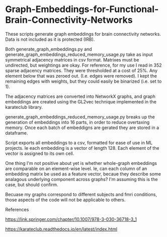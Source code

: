 # Graph-Embeddings-for-Functional-Brain-Connectivity-Networks
These scripts generate graph embeddings for brain connectivity networks.
Data is not included as it is protected (IRB).

Both generate_graph_embeddings.py and  generate_graph_embeddings_reduced_memory_usage.py take as input symmetrical adjacency matrices in csv format. Matrixes must be undirected, but weightings are okay. For reference, for my use I read in 352 sparse adjacency matrices. They were thresholded at a cost of 25%. Any element below that was zeroed out. (I.e. edges were removed). I kept the remaining edges with weights, but they could easily be binarized (i.e. set to 1).

The adjacency matrices are converted into NetworkX graphs, and graph embeddings are created using the GL2vec technique implemented in the karateclub library.

generate_graph_embeddings_reduced_memory_usage.py breaks up the generation of embeddings into 16 parts, in order to reduce overtaxing memory. Once each batch of embeddigns are gerated they are stored in a dataframe.

Script exports all embeddings to a csv, formatted for ease of use in ML projects. Ie each embedding is a vector of length 128. Each element of the vector is assigned to its own cell.

One thing I'm not positive about yet is whether whole-graph embeddings are comparable on an element-wise level. Ie, can each column of an embedding matrix be used as a feature vector, becaue they describe some analagous underlying component across graphs? I'm assuming this is the case, but should confirm.

Becuase my graphs correspond to different subjects and fmri conditions, those aspects of the code will not be applicable to others. 

References

https://link.springer.com/chapter/10.1007/978-3-030-36718-3_1

https://karateclub.readthedocs.io/en/latest/index.html
